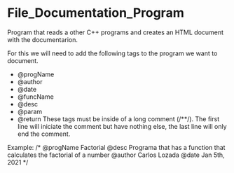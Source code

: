# File_Documentation_Program
 Program that reads a other C++ programs and creates an HTML document with the documentarion.
 
 For this we will need to add the following tags to the program we want to document.
  - @progName
  - @author
  - @date
  - @funcName
  - @desc
  - @param
  - @return
 These tags must be inside of a long comment (/**/). The first line will iniciate the comment but have nothing else, the last line will only end the comment.
 
 Example:
 /*
  @progName Factorial
  @desc Programa that has a function that calculates the factorial of a number
  @author Carlos Lozada
  @date Jan 5th, 2021
 */
 
